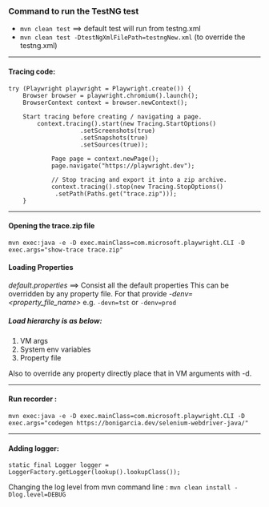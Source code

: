 ### Command to run the TestNG test
* ````mvn clean test```` ==> default test will run from testng.xml
* ````mvn clean test -DtestNgXmlFilePath=testngNew.xml```` (to override the testng.xml) 

----------------

#### Tracing code:

```
try (Playwright playwright = Playwright.create()) {
    Browser browser = playwright.chromium().launch();
    BrowserContext context = browser.newContext();

    Start tracing before creating / navigating a page.
        context.tracing().start(new Tracing.StartOptions()
                    .setScreenshots(true)
                    .setSnapshots(true)
                    .setSources(true));

            Page page = context.newPage();
            page.navigate("https://playwright.dev");

			// Stop tracing and export it into a zip archive.
            context.tracing().stop(new Tracing.StopOptions()
             .setPath(Paths.get("trace.zip")));
    }
```

--------------
#### Opening the trace.zip file

````
mvn exec:java -e -D exec.mainClass=com.microsoft.playwright.CLI -D exec.args="show-trace trace.zip"
````

#### Loading Properties

*default.properties* ==> Consist all the default properties
This can be overridden by any property file. 
For that provide _-denv=<property_file_name>_
e.g. ```-devn=tst``` or ```-denv=prod```

##### Load hierarchy is as below:
1. VM args
2. System env variables
3. Property file

Also to override any property directly place that in VM arguments with -d.

-------
#### Run recorder : 

````mvn exec:java -e -D exec.mainClass=com.microsoft.playwright.CLI -D exec.args="codegen https://bonigarcia.dev/selenium-webdriver-java/"````

-----

#### Adding logger:

````static final Logger logger = LoggerFactory.getLogger(lookup().lookupClass());````

Changing the log level from mvn command line :
````mvn clean install -Dlog.level=DEBUG````
